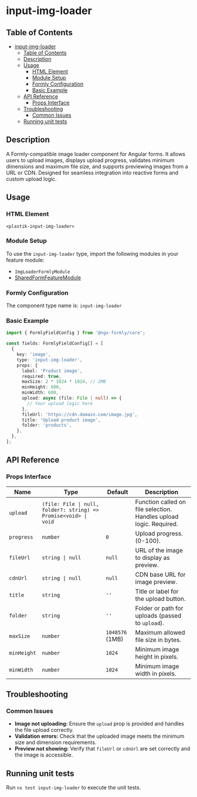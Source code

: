 # input-img-loader

## Table of Contents

- [input-img-loader](#input-img-loader)
  - [Table of Contents](#table-of-contents)
  - [Description](#description)
  - [Usage](#usage)
    - [HTML Element](#html-element)
    - [Module Setup](#module-setup)
    - [Formly Configuration](#formly-configuration)
    - [Basic Example](#basic-example)
  - [API Reference](#api-reference)
    - [Props Interface](#props-interface)
  - [Troubleshooting](#troubleshooting)
    - [Common Issues](#common-issues)
  - [Running unit tests](#running-unit-tests)

## Description

A Formly-compatible image loader component for Angular forms.
It allows users to upload images, displays upload progress, validates minimum dimensions and maximum file size, and supports previewing images from a URL or CDN.
Designed for seamless integration into reactive forms and custom upload logic.

## Usage

### HTML Element

`<plastik-input-img-loader>`

### Module Setup

To use the `input-img-loader` type, import the following modules in your feature module:

- `ImgLoaderFormlyModule`
- [SharedFormFeatureModule](../../feature/README.md)

### Formly Configuration

The component type name is: `input-img-loader`

### Basic Example

```typescript
import { FormlyFieldConfig } from '@ngx-formly/core';

const fields: FormlyFieldConfig[] = [
  {
    key: 'image',
    type: 'input-img-loader',
    props: {
      label: 'Product image',
      required: true,
      maxSize: 2 * 1024 * 1024, // 2MB
      minHeight: 600,
      minWidth: 600,
      upload: async (file: File | null) => {
        // Your upload logic here
      },
      fileUrl: 'https://cdn.domain.com/image.jpg',
      title: 'Upload product image',
      folder: 'products',
    },
  },
];
```

## API Reference

### Props Interface

| Name        | Type                                                             | Default         | Description                                                        |
| ----------- | ---------------------------------------------------------------- | --------------- | ------------------------------------------------------------------ |
| `upload`    | `(file: File \| null, folder?: string) => Promise<void> \| void` |                 | Function called on file selection. Handles upload logic. Required. |
| `progress`  | `number`                                                         | `0`             | Upload progress.(0-100).                                           |
| `fileUrl`   | `string \| null`                                                 | `null`          | URL of the image to display as preview.                            |
| `cdnUrl`    | `string \| null`                                                 | `null`          | CDN base URL for image preview.                                    |
| `title`     | `string`                                                         | `''`            | Title or label for the upload button.                              |
| `folder`    | `string`                                                         | `''`            | Folder or path for uploads (passed to `upload`).                   |
| `maxSize`   | `number`                                                         | `1048576` (1MB) | Maximum allowed file size in bytes.                                |
| `minHeight` | `number`                                                         | `1024`          | Minimum image height in pixels.                                    |
| `minWidth`  | `number`                                                         | `1024`          | Minimum image width in pixels.                                     |

## Troubleshooting

### Common Issues

- **Image not uploading:** Ensure the `upload` prop is provided and handles the file upload correctly.
- **Validation errors:** Check that the uploaded image meets the minimum size and dimension requirements.
- **Preview not showing:** Verify that `fileUrl` or `cdnUrl` are set correctly and the image is accessible.

## Running unit tests

Run `nx test input-img-loader` to execute the unit tests.
